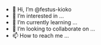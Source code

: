 - 👋 Hi, I’m @festus-kioko
- 👀 I’m interested in ...
- 🌱 I’m currently learning ...
- 💞️ I’m looking to collaborate on ...
- 📫 How to reach me ...

<!---
festus-kioko/festus-kioko is a ✨ special ✨ repository because its `README.md` (this file) appears on your GitHub profile.
You can click the Preview link to take a look at your changes.
--->
